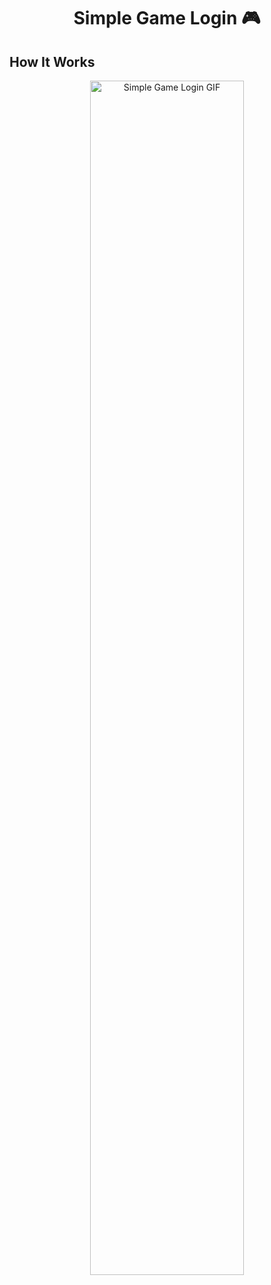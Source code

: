 <div align="center">
  <h1>Simple Game Login 🎮</h1>
</div>

## How It Works
<p align="center"><img src="/assets/How It Works.gif" alt="Simple Game Login GIF" style="width: 70%"></p>
